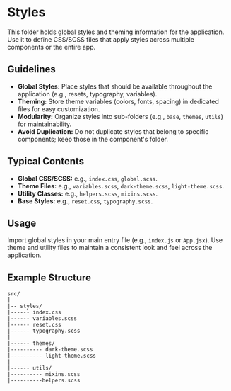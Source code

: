 # Styles

This folder holds global styles and theming information for the application. Use it to define CSS/SCSS files that apply styles across multiple components or the entire app.

## Guidelines

- **Global Styles:** Place styles that should be available throughout the application (e.g., resets, typography, variables).
- **Theming:** Store theme variables (colors, fonts, spacing) in dedicated files for easy customization.
- **Modularity:** Organize styles into sub-folders (e.g., `base`, `themes`, `utils`) for maintainability.
- **Avoid Duplication:** Do not duplicate styles that belong to specific components; keep those in the component's folder.

## Typical Contents

- **Global CSS/SCSS:** e.g., `index.css`, `global.scss`.
- **Theme Files:** e.g., `variables.scss`, `dark-theme.scss`, `light-theme.scss`.
- **Utility Classes:** e.g., `helpers.scss`, `mixins.scss`.
- **Base Styles:** e.g., `reset.css`, `typography.scss`.

## Usage

Import global styles in your main entry file (e.g., `index.js` or `App.jsx`). Use theme and utility files to maintain a consistent look and feel across the application.

## Example Structure

```
src/
|
|-- styles/
|------ index.css
|------ variables.scss
|------ reset.css
|------ typography.scss
|
|------ themes/
|---------- dark-theme.scss
|---------- light-theme.scss
|
|------ utils/
|---------- mixins.scss
|----------helpers.scss
```